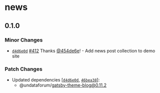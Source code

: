 # news

## 0.1.0

### Minor Changes

- [`d4d6e0d`](https://github.com/UNDataForum/gatsby-themes/commit/d4d6e0d535ad39521eaeebecd0a7455518c7b090)
  [#412](https://github.com/UNDataForum/gatsby-themes/pull/412) Thanks
  [@454de6e](https://github.com/454de6e)! - Add news post collection to demo
  site

### Patch Changes

- Updated dependencies
  [[`d4d6e0d`](https://github.com/UNDataForum/gatsby-themes/commit/d4d6e0d535ad39521eaeebecd0a7455518c7b090),
  [`46bea38`](https://github.com/UNDataForum/gatsby-themes/commit/46bea38992ba71d9acdd91baea2ccac4d2fab4ca)]:
  - @undataforum/gatsby-theme-blog@0.11.2
